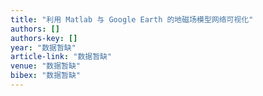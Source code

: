```yaml
---
title: "利用 Matlab 与 Google Earth 的地磁场模型网络可视化"
authors: []
authors-key: []
year: "数据暂缺"
article-link: "数据暂缺"
venue: "数据暂缺"
bibex: "数据暂缺"
---
```

